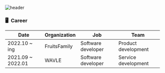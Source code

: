 ![header](https://capsule-render.vercel.app/api?type=slice&color=gradient&text=%20ChangHoonOH%20%20&height=120&fontSize=65)

<!-- <h3 align="center">•••</h3> -->


### 🖥  Career
| Date              | Organization   | Job                | Team                |
|-------------------|----------------|--------------------|---------------------|
| 2022.10 ~   ing   | FruitsFamily | Software developer | Product development |
| 2021.09 ~ 2022.01 | WAVLE          | Software developer | Service development |
